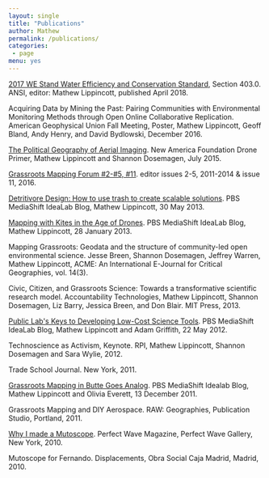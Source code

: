 ```yaml
---
layout: single
title: "Publications"
author: Mathew
permalink: /publications/
categories:
 - page
menu: yes
---
```


[2017 WE Stand Water Efficiency and Conservation Standard](http://www.iapmo.org/WEStand/Pages/default.aspx), Section 403.0. ANSI, editor: Mathew Lippincott, published April 2018.

Acquiring Data by Mining the Past: Pairing Communities with Environmental Monitoring Methods through Open Online Collaborative Replication. American Geophysical Union Fall Meeting, Poster, Mathew Lippincott, Geoff Bland, Andy Henry, and David Bydlowski, December 2016.

[The Political Geography of Aerial Imaging](http://drones.newamerica.org/primer/Chapter%202.pdf). New America Foundation Drone Primer, Mathew Lippincott and Shannon Dosemagen, July 2015.

[Grassroots Mapping Forum #2-#5, #11](publiclab.org/forum). editor issues 2-5, 2011-2014 & issue 11, 2016.
[Detritivore Design: How to use trash to create scalable solutions](https://mediashift.org/2013/04/detritivore-design-how-to-use-trash-to-create-scalable-tech-solutions109/). PBS MediaShift IdeaLab Blog, Mathew Lippincott, 30 May 2013.[Mapping with Kites in the Age of Drones](https://mediashift.org/2013/01/mapping-with-kites-in-the-age-of-drones024/). PBS MediaShift IdeaLab Blog, Mathew Lippincott, 28 January 2013.Mapping Grassroots: Geodata and the structure of community-led open environmental science. Jesse Breen, Shannon Dosemagen, Jeffrey Warren, Mathew Lippincott, ACME: An International E-Journal for Critical Geographies, vol. 14(3).Civic, Citizen, and Grassroots Science: Towards a transformative scientific research model. Accountability Technologies, Mathew Lippincott, Shannon Dosemagen, Liz Barry, Jessica Breen, and Don Blair. MIT Press, 2013.[Public Lab's Keys to Developing Low-Cost Science Tools](https://mediashift.org/2012/05/public-labs-keys-to-developing-low-cost-science-tools140/). PBS MediaShift IdeaLab Blog, Mathew Lippincott and Adam Griffith, 22 May 2012.
Technoscience as Activism, Keynote. RPI, Mathew Lippincott, Shannon Dosemagen and Sara Wylie, 2012.

Trade School Journal. New York, 2011.[Grassroots Mapping in Butte Goes Analog](https://mediashift.org/2011/12/grassroots-mapping-in-butte-goes-analog336/). PBS MediaShift Idealab Blog, Mathew Lippincott and Olivia Everett, 13 December 2011.Grassroots Mapping and DIY Aerospace. RAW: Geographies, Publication Studio, Portland, 2011.[Why I made a Mutoscope](https://www.headfullofair.com/2009/12/31/why-i-made-a-mutoscope-design-rationale/). Perfect Wave Magazine, Perfect Wave Gallery, New York, 2010.

Mutoscope for Fernando. Displacements, Obra Social Caja Madrid, Madrid, 2010.